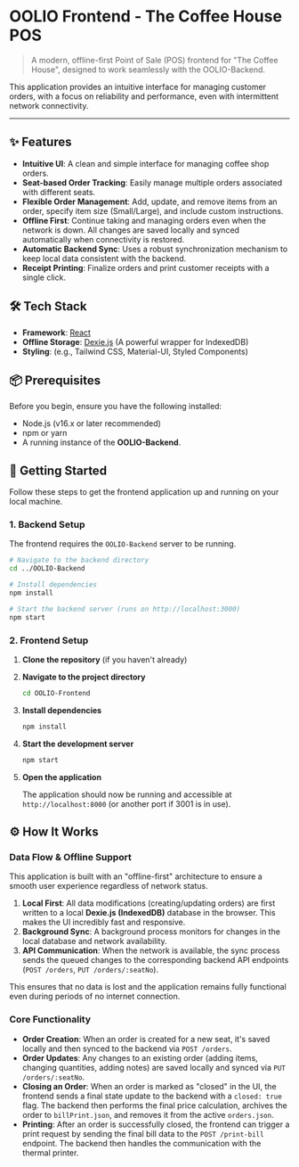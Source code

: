 # OOLIO Frontend - The Coffee House POS

> A modern, offline-first Point of Sale (POS) frontend for "The Coffee House", designed to work seamlessly with the OOLIO-Backend.

This application provides an intuitive interface for managing customer orders, with a focus on reliability and performance, even with intermittent network connectivity.

---

## ✨ Features

- **Intuitive UI**: A clean and simple interface for managing coffee shop orders.
- **Seat-based Order Tracking**: Easily manage multiple orders associated with different seats.
- **Flexible Order Management**: Add, update, and remove items from an order, specify item size (Small/Large), and include custom instructions.
- **Offline First**: Continue taking and managing orders even when the network is down. All changes are saved locally and synced automatically when connectivity is restored.
- **Automatic Backend Sync**: Uses a robust synchronization mechanism to keep local data consistent with the backend.
- **Receipt Printing**: Finalize orders and print customer receipts with a single click.

## 🛠️ Tech Stack

- **Framework**: [React](https://reactjs.org/)
- **Offline Storage**: [Dexie.js](https://dexie.org/) (A powerful wrapper for IndexedDB)
- **Styling**: (e.g., Tailwind CSS, Material-UI, Styled Components)

## 📦 Prerequisites

Before you begin, ensure you have the following installed:

- Node.js (v16.x or later recommended)
- npm or yarn
- A running instance of the **OOLIO-Backend**.

## 🚀 Getting Started

Follow these steps to get the frontend application up and running on your local machine.

### 1. Backend Setup

The frontend requires the `OOLIO-Backend` server to be running.

```bash
# Navigate to the backend directory
cd ../OOLIO-Backend

# Install dependencies
npm install

# Start the backend server (runs on http://localhost:3000)
npm start
```

### 2. Frontend Setup

1.  **Clone the repository** (if you haven't already)

2.  **Navigate to the project directory**

    ```bash
    cd OOLIO-Frontend
    ```

3.  **Install dependencies**

    ```bash
    npm install
    ```

4.  **Start the development server**

    ```bash
    npm start
    ```

5.  **Open the application**

    The application should now be running and accessible at `http://localhost:8000` (or another port if 3001 is in use).

## ⚙️ How It Works

### Data Flow & Offline Support

This application is built with an "offline-first" architecture to ensure a smooth user experience regardless of network status.

1.  **Local First**: All data modifications (creating/updating orders) are first written to a local **Dexie.js (IndexedDB)** database in the browser. This makes the UI incredibly fast and responsive.
2.  **Background Sync**: A background process monitors for changes in the local database and network availability.
3.  **API Communication**: When the network is available, the sync process sends the queued changes to the corresponding backend API endpoints (`POST /orders`, `PUT /orders/:seatNo`).

This ensures that no data is lost and the application remains fully functional even during periods of no internet connection.

### Core Functionality

- **Order Creation**: When an order is created for a new seat, it's saved locally and then synced to the backend via `POST /orders`.
- **Order Updates**: Any changes to an existing order (adding items, changing quantities, adding notes) are saved locally and synced via `PUT /orders/:seatNo`.
- **Closing an Order**: When an order is marked as "closed" in the UI, the frontend sends a final state update to the backend with a `closed: true` flag. The backend then performs the final price calculation, archives the order to `billPrint.json`, and removes it from the active `orders.json`.
- **Printing**: After an order is successfully closed, the frontend can trigger a print request by sending the final bill data to the `POST /print-bill` endpoint. The backend then handles the communication with the thermal printer.

